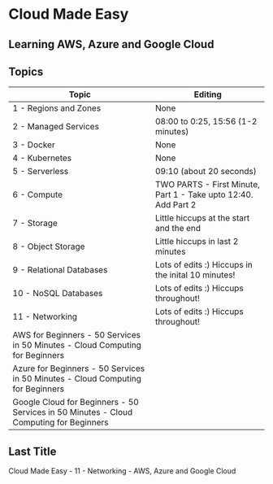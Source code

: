 # Cloud Made Easy 

## Learning AWS, Azure and Google Cloud

## Topics

| Topic  | Editing |
| ------------- | ------------- |
| 1 - Regions and Zones | None|
| 2 - Managed Services |08:00 to 0:25, 15:56 (1-2 minutes)|
| 3 - Docker | None|
| 4 - Kubernetes | None|
| 5 - Serverless| 09:10 (about 20 seconds)|
| 6 - Compute |TWO PARTS - First Minute, Part 1 - Take upto 12:40. Add Part 2|
|7 - Storage| Little hiccups at the start and the end|
|8 - Object Storage|Little hiccups in last 2 minutes|
|9 - Relational Databases| Lots of edits :) Hiccups in the inital 10 minutes! |
|10 - NoSQL Databases|Lots of edits :) Hiccups throughout!|
|11 - Networking|Lots of edits :) Hiccups throughout!|
|AWS for Beginners - 50 Services in 50 Minutes - Cloud Computing for Beginners||
|Azure for Beginners - 50 Services in 50 Minutes - Cloud Computing for Beginners||
|Google Cloud for Beginners - 50 Services in 50 Minutes - Cloud Computing for Beginners||


## Last Title


Cloud Made Easy - 11 - Networking - AWS, Azure and Google Cloud
